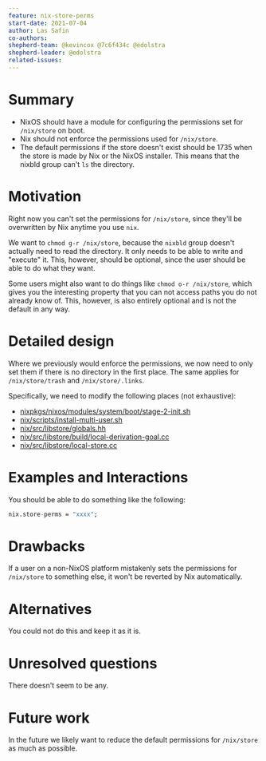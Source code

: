 ```yaml
---
feature: nix-store-perms
start-date: 2021-07-04
author: Las Safin
co-authors:
shepherd-team: @kevincox @7c6f434c @edolstra
shepherd-leader: @edolstra
related-issues:
---
```


# Summary
[summary]: #summary

- NixOS should have a module for configuring the permissions set for `/nix/store` on boot.
- Nix should not enforce the permissions used for `/nix/store`.
- The default permissions if the store doesn't exist should be 1735 when the store is made by Nix or the NixOS installer.
  This means that the nixbld group can't `ls` the directory.

# Motivation
[motivation]: #motivation

Right now you can't set the permissions for `/nix/store`, since they'll be overwritten
by Nix anytime you use `nix`.

We want to `chmod g-r /nix/store`, because the `nixbld` group doesn't actually
need to read the directory. It only needs to be able to write and "execute" it.
This, however, should be optional, since the user should be able to do what they want.

Some users might also want to do things like `chmod o-r /nix/store`, which
gives you the interesting property that you can not access paths you do not
already know of.
This, however, is also entirely optional and is not the default in any way.

# Detailed design
[design]: #detailed-design

Where we previously would enforce the permissions, we now need to
only set them if there is no directory in the first place.
The same applies for `/nix/store/trash` and `/nix/store/.links`.

Specifically, we need to modify the following places (not exhaustive):
- [nixpkgs/nixos/modules/system/boot/stage-2-init.sh](https://github.com/NixOS/nixpkgs/blob/8284fc30c84ea47e63209d1a892aca1dfcd6bdf3/nixos/modules/system/boot/stage-2-init.sh#L62)
- [nix/scripts/install-multi-user.sh](https://github.com/NixOS/nix/blob/cf1d4299a8fa8906f62271dcd878018cef84cc30/scripts/install-multi-user.sh#L577)
- [nix/src/libstore/globals.hh](https://github.com/NixOS/nix/blob/ba8b39c13003c8ddafb6bec308997e09b9851c46/src/libstore/globals.hh#L278)
- [nix/src/libstore/build/local-derivation-goal.cc](https://github.com/NixOS/nix/blob/6182ae689826554d915b4ed72e07f7978dc1d13c/src/libstore/build/local-derivation-goal.cc#L641)
- [nix/src/libstore/local-store.cc](https://github.com/NixOS/nix/blob/0a535dd5ac93576f7152d786464e330ae3d46b50/src/libstore/local-store.cc#L181)

# Examples and Interactions
[examples-and-interactions]: #examples-and-interactions

You should be able to do something like the following:
```nix
nix.store-perms = "xxxx";
```

# Drawbacks
[drawbacks]: #drawbacks

If a user on a non-NixOS platform mistakenly sets the permissions for `/nix/store` to
something else, it won't be reverted by Nix automatically.

# Alternatives
[alternatives]: #alternatives

You could not do this and keep it as it is.

# Unresolved questions
[unresolved]: #unresolved-questions

There doesn't seem to be any.

# Future work
[future]: #future-work

In the future we likely want to reduce the default permissions for `/nix/store` as much as possible.
